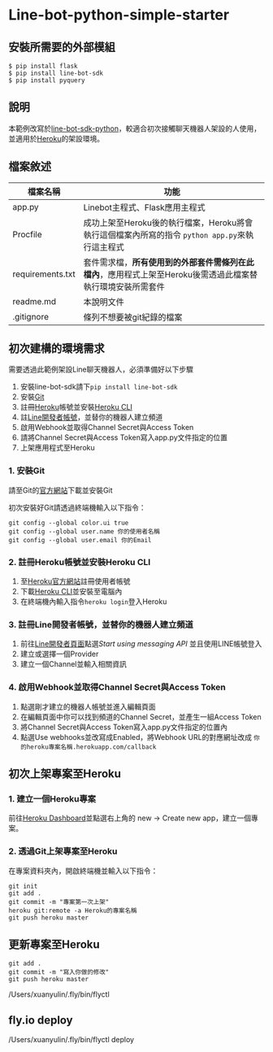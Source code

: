 
# Line-bot-python-simple-starter

## 安裝所需要的外部模組
```
$ pip install flask
$ pip install line-bot-sdk
$ pip install pyquery
```

## 說明

本範例改寫於[line-bot-sdk-python](https://github.com/line/line-bot-sdk-python)，較適合初次接觸聊天機器人架設的人使用，並適用於[Heroku](https://www.heroku.com/)的架設環境。

## 檔案敘述

|檔案名稱|功能|
|-|-|
|app.py|Linebot主程式、Flask應用主程式|
|Procfile|成功上架至Heroku後的執行檔案，Heroku將會執行這個檔案內所寫的指令 `python app.py`來執行這主程式|
|requirements.txt|套件需求檔，**所有使用到的外部套件需條列在此檔內**，應用程式上架至Heroku後需透過此檔案替執行環境安裝所需套件|
|readme.md|本說明文件|
|.gitignore|條列不想要被git紀錄的檔案|

## 初次建構的環境需求
需要透過此範例架設Line聊天機器人，必須準備好以下步驟

1. 安裝line-bot-sdk請下`pip install line-bot-sdk`
2. 安裝[Git](https://git-scm.com/)
3. 註冊[Heroku](https://dashboard.heroku.com/)帳號並安裝[Heroku CLI](https://devcenter.heroku.com/articles/heroku-cli)
4. 註[Line開發者帳號](https://developers.line.me/en/)，並替你的機器人建立頻道
5. 啟用Webhook並取得Channel Secret與Access Token
6. 請將Channel Secret與Access Token寫入app.py文件指定的位置
7. 上架應用程式至Heroku

### 1. 安裝Git

請至Git的[官方網站](https://git-scm.com/)下載並安裝Git

初次安裝好Git請透過終端機輸入以下指令：
```
git config --global color.ui true
git config --global user.name 你的使用者名稱
git config --global user.email 你的Email
```

### 2. 註冊Heroku帳號並安裝Heroku CLI

1. 至[Heroku官方網站](https://dashboard.heroku.com/)註冊使用者帳號
2. 下載[Heroku CLI](https://devcenter.heroku.com/articles/heroku-cli)並安裝至電腦內
3. 在終端機內輸入指令`heroku login`登入Heroku

### 3. 註冊Line開發者帳號，並替你的機器人建立頻道

1. 前往[Line開發者頁面](https://developers.line.me/en/)點選*Start using messaging API* 並且使用LINE帳號登入
2. 建立或選擇一個Provider
3. 建立一個Channel並輸入相關資訊

### 4. 啟用Webhook並取得Channel Secret與Access Token
1. 點選剛才建立的機器人帳號並進入編輯頁面
2. 在編輯頁面中你可以找到頻道的Channel Secret，並產生一組Access Token
3. 將Channel Secret與Access Token寫入app.py文件指定的位置內
4. 點選Use webhooks並改寫成Enabled，將Webhook URL的對應網址改成 `你的heroku專案名稱.herokuapp.com/callback`

## 初次上架專案至Heroku

### 1. 建立一個Heroku專案

前往[Heroku Dashboard](https://dashboard.heroku.com/apps)並點選右上角的 new -> Create new app，建立一個專案。

### 2. 透過Git上架專案至Heroku

在專案資料夾內，開啟終端機並輸入以下指令：

```
git init
git add .
git commit -m "專案第一次上架"
heroku git:remote -a Heroku的專案名稱
git push heroku master
```

## 更新專案至Heroku

```
git add .
git commit -m "寫入你做的修改"
git push heroku master
```


/Users/xuanyulin/.fly/bin/flyctl 
## fly.io deploy
/Users/xuanyulin/.fly/bin/flyctl deploy